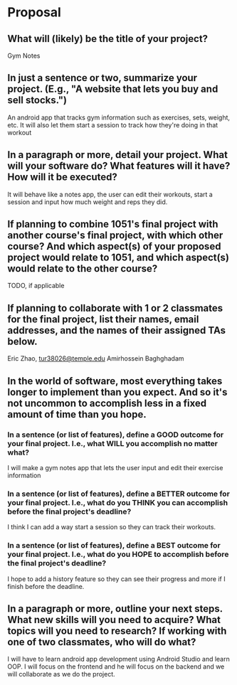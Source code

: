 # Proposal

## What will (likely) be the title of your project?

Gym Notes

## In just a sentence or two, summarize your project. (E.g., "A website that lets you buy and sell stocks.")

An android app that tracks gym information such as exercises, sets, weight, etc. It will also let them start a session to track how they're doing in that workout

## In a paragraph or more, detail your project. What will your software do? What features will it have? How will it be executed?

It will behave like a notes app, the user can edit their workouts, start a session and input how much weight and reps they did.

## If planning to combine 1051's final project with another course's final project, with which other course? And which aspect(s) of your proposed project would relate to 1051, and which aspect(s) would relate to the other course?

TODO, if applicable

## If planning to collaborate with 1 or 2 classmates for the final project, list their names, email addresses, and the names of their assigned TAs below.

Eric Zhao, tur38026@temple.edu Amirhossein Baghghadam

## In the world of software, most everything takes longer to implement than you expect. And so it's not uncommon to accomplish less in a fixed amount of time than you hope.

### In a sentence (or list of features), define a GOOD outcome for your final project. I.e., what WILL you accomplish no matter what?

I will make a gym notes app that lets the user input and edit their exercise information

### In a sentence (or list of features), define a BETTER outcome for your final project. I.e., what do you THINK you can accomplish before the final project's deadline?

I think I can add a way start a session so they can track their workouts.

### In a sentence (or list of features), define a BEST outcome for your final project. I.e., what do you HOPE to accomplish before the final project's deadline?

I hope to add a history feature so they can see their progress and more if I finish before the deadline.

## In a paragraph or more, outline your next steps. What new skills will you need to acquire? What topics will you need to research? If working with one of two classmates, who will do what?

I will have to learn android app development using Android Studio and learn OOP. I will focus on the frontend and he will focus on the backend and we will collaborate as we do the project.
